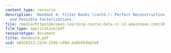 ```yaml
---
content_type: resource
description: 'Handout 4: Filter Banks (contd.): Perfect Reconstruction; Halfband Filters
  and Possible Factorizations.'
file: /media/https%3A/open-learning-course-data-rc.s3.amazonaws.com/18-327-wavelets-filter-banks-and-applications-spring-2003/e692831322c0254bc40dea8d454bb7e6_Handout4.pdf
file_type: application/pdf
resourcetype: Document
title: Handout4.pdf
uid: e6928313-22c0-254b-c40d-ea8d454bb7e6
---
```


